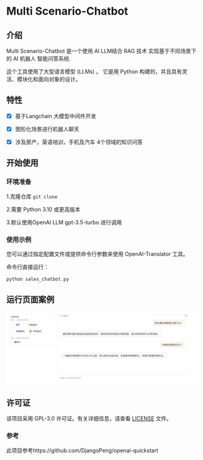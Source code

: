 # Multi Scenario-Chatbot 




## 介绍

Multi Scenario-Chatbot 是一个使用 AI LLM结合 RAG 技术 实现基于不同场景下的 AI  机器人 智能问答系统.

这个工具使用了大型语言模型 (LLMs) 。  它是用 Python 构建的，并且具有灵活、模块化和面向对象的设计。



## 特性

- [x] 基于Langchain 大模型中间件开发
- [x] 图形化场景进行机器人聊天
- [x] 涉及房产，英语培训，手机及汽车 4个领域的知识问答


## 开始使用

### 环境准备

1.克隆仓库 `git clone `

2.需要 Python 3.10 或更高版本

3.默认使用OpenAI LLM gpt-3.5-turbo 进行调用

### 使用示例

您可以通过指定配置文件或提供命令行参数来使用 OpenAI-Translator 工具。

命令行直接运行：

```bash
python sales_chatbot.py
```



## 运行页面案例

![sample_car_pic](images/sample_car_pic.png)

## 许可证

该项目采用 GPL-3.0 许可证。有关详细信息，请查看 [LICENSE](LICENSE) 文件。

### 参考

此项目参考https://github.com/DjangoPeng/openai-quickstart





